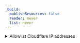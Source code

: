 ```yaml
---
_build:
  publishResources: false
  render: never
  list: never
---
```


<details>
<summary>Allowlist Cloudflare IP addresses</summary>

<div>

Explicitly block all traffic that does not come from [Cloudflare IP addresses](/fundamentals/get-started/setup/allow-cloudflare-ip-addresses/) (or the IP addresses of your trusted partners, vendors, or applications).

- **Security**: Moderately secure.
- **Availability**: All customers.
- **Challenges**:
    - Requires allowlisting Cloudflare IP ranges at your origin server.
    - Vulnerable to IP spoofing.

</div>
</details>